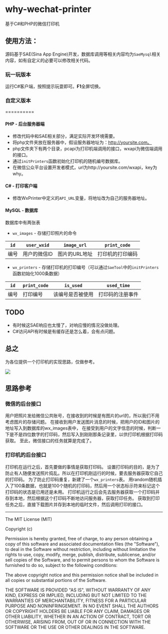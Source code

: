 why-wechat-printer
==================
基于C#和PHP的微信打印机


## 使用方法：
源码基于SAE(Sina App Engine)开发，数据库调用等相关内容均为`SaeMysql`相关内容，如有自定义的必要可以修改相关代码。


### 玩一玩版本
运行C#客户端，按照提示玩耍即可。**F1**全屏切换。



### 自定义版本
==========
#### PHP - 后台服务器端

- 修改代码中和SAE相关部分，满足实际开发环境需要。
- 将php文件夹放在服务器中，假设服务器地址为：http://yoursite.com。
- php文件夹下有两个目录，pcapi为打印机端调用的接口，wxapi为微信端调用的接口。
- 通过`initPrinters`函数初始化打印机的随机编号数据库。
- 在微信公众平台设置开发者模式，url为http://yoursite.com/wxapi，key为why。


#### C# - 打印客户端

- 修改WxPrinter中定义的`API_URL`变量，将地址改为自己的服务器地址。



#### MySQL - 数据库
数据库中有两张表
- `wx_images` - 存储打印照片的命令

|`id`|`user_wxid`|`image_url`|`print_code`|
|----|-----------|-----------|------------|
|编号|用户的微信ID|图片的URL地址|打印机的打印编码|



- `wx_printers` - 存储打印机的打印编号（可以通过`SaeTool`中的`initPrinters`函数初始化1000条数据）

|`id`|`print_code`|`is_used`|`used_time`|
|----|------------|-----------|------------|
|编号|打印编号    |该编号是否被使用|打印码的注册事件|



## TODO
- 有时候这SAE响应也太慢了，对响应慢的情况没做处理。
- C#访问API有时候是有缓存还是怎么着，会有点问题。



## 总之
为各位提供一个打印机的实现思路，仅做参考。

![](http://callmewhy.qiniudn.com/%E5%BE%AE%E4%BF%A1%E6%89%93%E5%8D%B0%E6%9C%BA%E8%AE%BE%E8%AE%A1%E6%80%9D%E8%B7%AF.png)

## 思路参考

### 微信的后台接口
用户把照片发给微信公共账号，在接收到的时候是有图片的url的，所以我们不用考虑图片的存储问题。
在接收到用户发送图片消息的时候，把用户的ID和图片的地址写入到数据库的wx_images表中，
在接受到用户的文字信息的时候，判断一下是不是四位数字的打印码，然后写入到刚刚那条记录里，以供打印机根据打印码获取。
至此，微信接口的任务就算是完成了。


### 打印机的后台接口
打印机在运行之后，首先要做的事情是获取打印码。
设置打印码的目的，是为了防止有人随便发送照片捣乱。所以在打印机刚运行的时候，要去服务器获取它自己的打印码。
为了防止打印码重复，新建了一个`wx_printers`表。
用random随机插入了100条数据，也就是100个随机的打印码，然后用一个状态标示符来标记这个打印码的状态是已用还是未用。
打印机运行之后会先去服务器获取一个打印码并存到本地，然后根据这个打印码不断地访问服务器，获取打印任务。
获取到打印任务之后，直接下载图片并存到本地的临时文件，然后调用打印的接口。 





--------------------

The MIT License (MIT)

Copyright (c) <year> <copyright holders>

Permission is hereby granted, free of charge, to any person obtaining a copy
of this software and associated documentation files (the "Software"), to deal
in the Software without restriction, including without limitation the rights
to use, copy, modify, merge, publish, distribute, sublicense, and/or sell
copies of the Software, and to permit persons to whom the Software is
furnished to do so, subject to the following conditions:

The above copyright notice and this permission notice shall be included in
all copies or substantial portions of the Software.

THE SOFTWARE IS PROVIDED "AS IS", WITHOUT WARRANTY OF ANY KIND, EXPRESS OR
IMPLIED, INCLUDING BUT NOT LIMITED TO THE WARRANTIES OF MERCHANTABILITY,
FITNESS FOR A PARTICULAR PURPOSE AND NONINFRINGEMENT. IN NO EVENT SHALL THE
AUTHORS OR COPYRIGHT HOLDERS BE LIABLE FOR ANY CLAIM, DAMAGES OR OTHER
LIABILITY, WHETHER IN AN ACTION OF CONTRACT, TORT OR OTHERWISE, ARISING FROM,
OUT OF OR IN CONNECTION WITH THE SOFTWARE OR THE USE OR OTHER DEALINGS IN
THE SOFTWARE.
